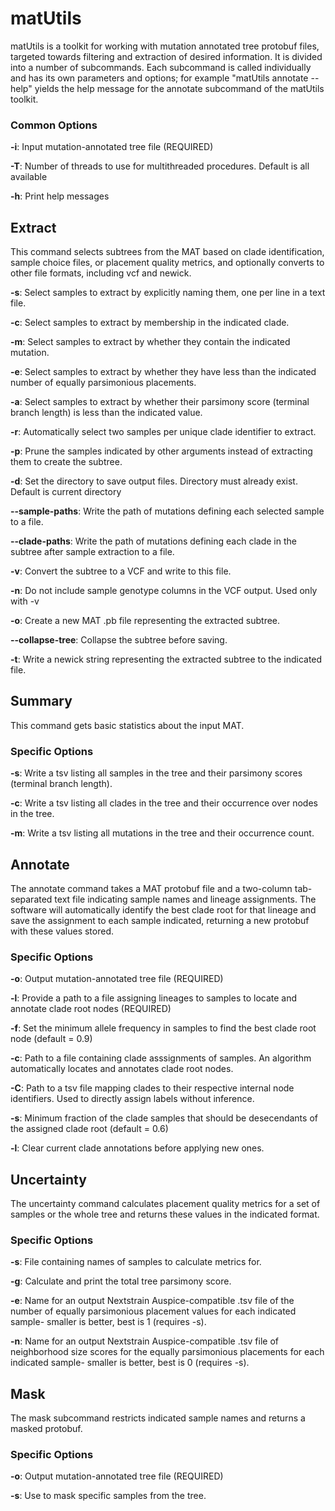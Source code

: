# matUtils
matUtils is a toolkit for working with mutation annotated tree protobuf files, targeted towards filtering and extraction of desired information. It is divided into a number of subcommands. Each subcommand is called individually and has its own parameters and options; for example "matUtils annotate --help" yields the help message for the annotate subcommand of the matUtils toolkit.

### Common Options

**-i**: Input mutation-annotated tree file (REQUIRED)

**-T**: Number of threads to use for multithreaded procedures. Default is all available

**-h**: Print help messages

## Extract

This command selects subtrees from the MAT based on clade identification, sample choice files, or placement quality metrics, and optionally converts to other file formats, including vcf and newick.

**-s**: Select samples to extract by explicitly naming them, one per line in a text file.

**-c**: Select samples to extract by membership in the indicated clade.

**-m**: Select samples to extract by whether they contain the indicated mutation.

**-e**: Select samples to extract by whether they have less than the indicated number of equally parsimonious placements.

**-a**: Select samples to extract by whether their parsimony score (terminal branch length) is less than the indicated value.

**-r**: Automatically select two samples per unique clade identifier to extract.

**-p**: Prune the samples indicated by other arguments instead of extracting them to create the subtree.

**-d**: Set the directory to save output files. Directory must already exist. Default is current directory

**--sample-paths**: Write the path of mutations defining each selected sample to a file.

**--clade-paths**: Write the path of mutations defining each clade in the subtree after sample extraction to a file.

**-v**: Convert the subtree to a VCF and write to this file.

**-n**: Do not include sample genotype columns in the VCF output. Used only with -v

**-o**: Create a new MAT .pb file representing the extracted subtree. 

**--collapse-tree**: Collapse the subtree before saving.

**-t**: Write a newick string representing the extracted subtree to the indicated file.

## Summary

This command gets basic statistics about the input MAT.

### Specific Options

**-s**: Write a tsv listing all samples in the tree and their parsimony scores (terminal branch length).

**-c**: Write a tsv listing all clades in the tree and their occurrence over nodes in the tree.

**-m**: Write a tsv listing all mutations in the tree and their occurrence count.

## Annotate

The annotate command takes a MAT protobuf file and a two-column tab-separated text file indicating sample names and lineage assignments. The software will automatically identify the best clade root for that lineage and save the assignment to each sample indicated, returning a new protobuf with these values stored.

### Specific Options

**-o**: Output mutation-annotated tree file (REQUIRED)

**-l**: Provide a path to a file assigning lineages to samples to locate and annotate clade root nodes (REQUIRED)

**-f**: Set the minimum allele frequency in samples to find the best clade root node (default = 0.9)

**-c**: Path to a file containing clade asssignments of samples. An algorithm automatically locates and annotates clade root nodes.

**-C**: Path to a tsv file mapping clades to their respective internal node identifiers. Used to directly assign labels without inference.

**-s**: Minimum fraction of the clade samples that should be desecendants of the assigned clade root (default = 0.6)

**-l**: Clear current clade annotations before applying new ones.

## Uncertainty

The uncertainty command calculates placement quality metrics for a set of samples or the whole tree and returns these values in the indicated format.

### Specific Options

**-s**: File containing names of samples to calculate metrics for.

**-g**: Calculate and print the total tree parsimony score. 

**-e**: Name for an output Nextstrain Auspice-compatible .tsv file of the number of equally parsimonious placement values for each indicated sample- smaller is better, best is 1 (requires -s).

**-n**: Name for an output Nextstrain Auspice-compatible .tsv file of neighborhood size scores for the equally parsimonious placements for each indicated sample- smaller is better, best is 0 (requires -s).

## Mask

The mask subcommand restricts indicated sample names and returns a masked protobuf.

### Specific Options

**-o**: Output mutation-annotated tree file (REQUIRED)

**-s**: Use to mask specific samples from the tree. 
